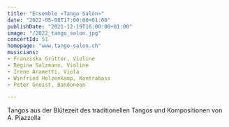 ```yaml
---
title: "Ensemble «Tango Salón»"
date: "2022-05-08T17:00:00+01:00"
publishDate: "2021-12-19T16:00:00+01:00"
image: "/2022_tango_salon.jpg"
concertId: 51
homepage: "www.tango-salon.ch"
musicians:
- Franziska Grütter, Violine
- Regina Salzmann, Violine
- Irene Arametti, Viola
- Winfried Holzenkamp, Kontrabass
- Peter Gneist, Bandoneon

---
```


Tangos aus der Blütezeit des traditionellen Tangos und Kompositionen von A. Piazzolla
